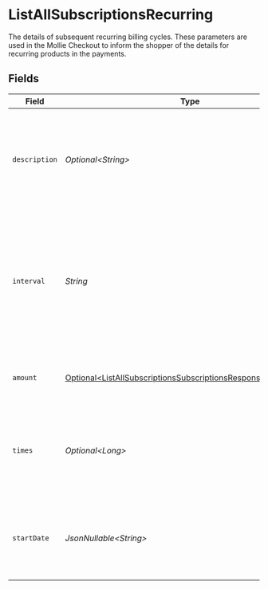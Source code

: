 # ListAllSubscriptionsRecurring

The details of subsequent recurring billing cycles. These parameters are used in the Mollie Checkout to inform the shopper of the details for recurring products in the payments.


## Fields

| Field                                                                                                                                          | Type                                                                                                                                           | Required                                                                                                                                       | Description                                                                                                                                    | Example                                                                                                                                        |
| ---------------------------------------------------------------------------------------------------------------------------------------------- | ---------------------------------------------------------------------------------------------------------------------------------------------- | ---------------------------------------------------------------------------------------------------------------------------------------------- | ---------------------------------------------------------------------------------------------------------------------------------------------- | ---------------------------------------------------------------------------------------------------------------------------------------------- |
| `description`                                                                                                                                  | *Optional\<String>*                                                                                                                            | :heavy_minus_sign:                                                                                                                             | A description of the recurring item. If not present, the main description of the item will be used.                                            | Gym subscription                                                                                                                               |
| `interval`                                                                                                                                     | *String*                                                                                                                                       | :heavy_check_mark:                                                                                                                             | Cadence unit of the recurring item. For example: `12 months`, `52 weeks` or `365 days`.<br/><br/>Possible values: `... months` `... weeks` `... days` | 12 months                                                                                                                                      |
| `amount`                                                                                                                                       | [Optional\<ListAllSubscriptionsSubscriptionsResponse200Amount>](../../models/operations/ListAllSubscriptionsSubscriptionsResponse200Amount.md) | :heavy_minus_sign:                                                                                                                             | Total amount and currency of the recurring item.                                                                                               |                                                                                                                                                |
| `times`                                                                                                                                        | *Optional\<Long>*                                                                                                                              | :heavy_minus_sign:                                                                                                                             | Total number of charges for the subscription to complete. Leave empty for ongoing subscription.                                                | 1                                                                                                                                              |
| `startDate`                                                                                                                                    | *JsonNullable\<String>*                                                                                                                        | :heavy_minus_sign:                                                                                                                             | The start date of the subscription if it does not start right away (format `YYYY-MM-DD`)                                                       | 2024-12-12                                                                                                                                     |